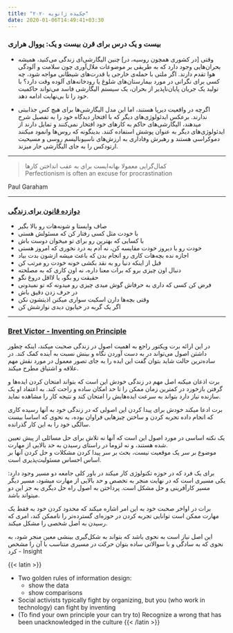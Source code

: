 ```yaml
---
title: "چکیده ژانویه ۲۰۲۰"
date: 2020-01-06T14:49:41+03:30
---
```


### بیست و یک درس برای قرن بیست و یک: یووال هراری

- وقتی [در کشوری همچون روسیه، در] چنین الیگارشی‌ای زندگی می‌کنید، همیشه بحران‌هایی وجود دارد که به طریقی بر موضوعات ملال‌آوری چون سلامت و آلودگی هوا تقدم دارند. اگر ملتی با حمله‌ی خارجی یا قدرت‌های شیطانی مواجه شود، چه کسی برای نگرانی در مورد بیمارستان‌های شلوغ یا رودخانه‌های آلوده وقت دارد؟ با تولید یک جریان پایان‌ناپذیر از بحران، یک سیستم الیگارشی فاسد می‌تواند حاکمیت خود را تا بی‌نهایت ادامه دهد.

- اگرچه در واقعیت دیرپا هستند، اما این مدل الیگارشی‌ها برای هیچ کس جذابیتی ندارند. برعکس ایدئولوژی‌های دیگر که با افتخار دیدگاه خود را به تفصیل شرح میدهند، الیگارشی‌های حاکم به کارهای خود افتخار نمی‌کنند و تمایل دارند از ایدئولوژی‌های دیگر به عنوان پوشش استفاده کنند. بدینگونه که روس‌ها وانمود میکنند دموکراسی هستند و رهبرش وفاداری به ارزش‌های ناسیونالیسم روسی و مسیحیت ارتودکس را به جای الیگارشی جار میزند.

---

> کمال‌گرایی معمولا بهانه‌ایست برای به عقب انداختن کارها  
Perfectionism is often an excuse for procrastination  

Paul Garaham

---

### [دوازده قانون برای زندگی](https://www.theguardian.com/books/2018/jan/28/12-rules-for-life-an-antidote-to-chaos-by-jordan-b-peterson-digested-read)

- صاف وایستا و شونه‌هات رو بالا بگیر
- با خودت مثل کسی رفتار کن که مسئولش هستی
- با کسایی که بهترین رو برای تو میخوان دوست باش
- خودت رو با دیروز خودت مقایسه کن، نه آدم به درد نخوری که امروز هستی
- اجازه نده بچه‌هات کاری رو انجام بدن که باعث میشه ازشون بدت بیاد
- قبل از اینکه دنیا رو به نقد بکشی خونه خودت رو مرتب کن
- دنبال اون چیزی برو که برات معنا داره، نه اون کاری که به مصلحته
- حقیقت رو بگو، یا لااقل دروغ نگو
- فرض کن کسی که داری به حرفاش گوش میدی چیزی رو میدونه که تو نمیدونی
- در حرف زدن دقیق باش
- وقتی بچه‌ها دارن اسکیت سواری میکنن اذیتشون نکن
- اگر یک گربه در خیابون دیدی نوازشش کن

---

### [Bret Victor - Inventing on Principle](https://www.youtube.com/watch?v=PUv66718DII)

در این ارائه برت ویکتور راجع به اهمیت اصول در زندگی صحبت میکند، اینکه چطور داشتن اصول می‌تواند در به دست آوردن نگاه و بینش نسبت به آینده کمک کند. در ساده‌ترین حالت شاید بتوان گفت این ایده را به جای تصور معمول در مورد نقش مهم علاقه و اشتیاق مطرح میکند.

برت اذعان میکنه اصل مهم در زندگی خودش این است که بتواند امتحان کردن ایده‌ها و گرفتن بازخورد در کمترین زمان ممکن را تا حد امکان ساده و راحت کند. به اعتفاد او یک سازنده نیاز دارد بتواند به سرعت ایده‌هایش را امتحان کند و نتیجه کار را مشاهده نماید.

برت ادعا میکند خودش برای پیدا کردن این اصولی که در زندگی خود به آنها رسیده کاری که انجام داده تجربه کردن و ساختن چیزهایی فراوان بوده، یه نحوی که اساسا بیست سالگی خود را به این کار گذرانده.

یک نکته اساسی در مورد اصول این است که آنها نه تلاش برای حل مسائلی از پیش تعیین شده هستند، و نه لزوما در راستای رسیدن به حد بالایی از مهارت.  
موضوع بر سر یک موقعیت نیست، بحث بر سر پیدا کردن مشکلات و حل کردن آنها بر اساس احساس مسئولیت‌پذیری است.

برای یک فرد که در حوزه تکنولوژی کار میکند در باور کلی جامعه دو مسیر وجود دارد: یکی مسیری است که در نهایت منجر به تخصص و حد بالایی از مهارت میشود، مسیر دیگر مسیر کارآفرینی و حل مشکل است. پرداختن به اصول راه حل دیگری به جز این دو میتواند باشد.

برات در اواخر صحبت خود به این امر اشاره میکند که محدود کردن خود به فقط یک مهارت ممکن است توانایی تجربه کردن در حوزه‌ای گسترده‌تر را ناممکن کند، امری که رسیدن به اصل شخصی را مشکل میکند.

این اصل نیاز است به نحوی باشد که بتواند به شکل‌گیری بینشی معین منجر شود، به نحوی که به سادگی و با سوالاتی ساده بتوان حرکت در مسیری متناسب با آن را مشخص کرد - Insight

{{< latin >}}
- Two golden rules of information design:
    - show the data
    - show comparisons
- Social activists typically fight by organizing, but you (who work in technology) can fight by inventing
- (To find your own principle your can try to) Recognize a wrong that has been unacknowledged in the culture
{{< /latin >}}
